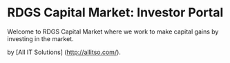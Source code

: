 # RDGS Capital Market: Investor Portal

Welcome to RDGS Capital Market where we work to make capital gains by investing in the market. 

by [All IT Solutions] (http://allitso.com/).